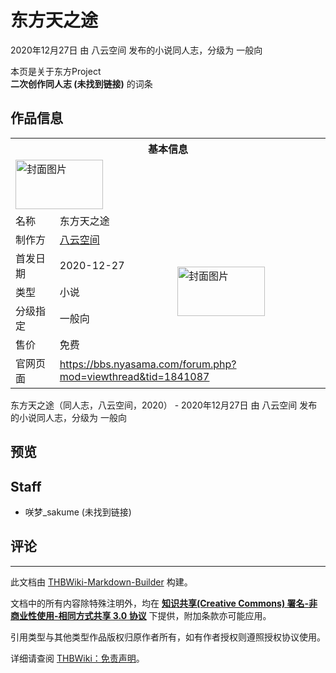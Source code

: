# 东方天之途

<!-- source html: G:\repos\THBWiki-Markdown-Builder\THBWikiMarkdown\Temp\main\e\e1\ns0%3A%E4%B8%9C%E6%96%B9%E5%A4%A9%E4%B9%8B%E9%80%94.html -->

2020年12月27日 由 八云空间  发布的小说同人志，分级为 一般向

本页是关于东方Project  
 **二次创作同人志 (未找到链接)** 的词条
## 作品信息

<table><tbody><tr><th colspan="3">基本信息</th></tr><tr><td class="cover-artwork-mobile" colspan="2"><a href="./文件-东方天之途封面.png.md" class="image" title="封面图片"><img alt="封面图片" src="https://upload.thwiki.cc/thumb/f/f9/%E4%B8%9C%E6%96%B9%E5%A4%A9%E4%B9%8B%E9%80%94%E5%B0%81%E9%9D%A2.png/140px-%E4%B8%9C%E6%96%B9%E5%A4%A9%E4%B9%8B%E9%80%94%E5%B0%81%E9%9D%A2.png" decoding="async" loading="lazy" width="140" height="79" srcset="https://upload.thwiki.cc/thumb/f/f9/%E4%B8%9C%E6%96%B9%E5%A4%A9%E4%B9%8B%E9%80%94%E5%B0%81%E9%9D%A2.png/210px-%E4%B8%9C%E6%96%B9%E5%A4%A9%E4%B9%8B%E9%80%94%E5%B0%81%E9%9D%A2.png 1.5x, https://upload.thwiki.cc/thumb/f/f9/%E4%B8%9C%E6%96%B9%E5%A4%A9%E4%B9%8B%E9%80%94%E5%B0%81%E9%9D%A2.png/280px-%E4%B8%9C%E6%96%B9%E5%A4%A9%E4%B9%8B%E9%80%94%E5%B0%81%E9%9D%A2.png 2x" data-file-width="1281" data-file-height="721"></a></td>
</tr><tr><td class="label">名称</td><td colspan="2"> 东方天之途 </td></tr><tr><td class="label">制作方</td><td><a href="./八云空间.md" title="八云空间">八云空间</a></td><td class="cover-artwork" rowspan="5" style="min-width:140px;"><a href="./文件-东方天之途封面.png.md" class="image" title="封面图片"><img alt="封面图片" src="https://upload.thwiki.cc/thumb/f/f9/%E4%B8%9C%E6%96%B9%E5%A4%A9%E4%B9%8B%E9%80%94%E5%B0%81%E9%9D%A2.png/140px-%E4%B8%9C%E6%96%B9%E5%A4%A9%E4%B9%8B%E9%80%94%E5%B0%81%E9%9D%A2.png" decoding="async" loading="lazy" width="140" height="79" srcset="https://upload.thwiki.cc/thumb/f/f9/%E4%B8%9C%E6%96%B9%E5%A4%A9%E4%B9%8B%E9%80%94%E5%B0%81%E9%9D%A2.png/210px-%E4%B8%9C%E6%96%B9%E5%A4%A9%E4%B9%8B%E9%80%94%E5%B0%81%E9%9D%A2.png 1.5x, https://upload.thwiki.cc/thumb/f/f9/%E4%B8%9C%E6%96%B9%E5%A4%A9%E4%B9%8B%E9%80%94%E5%B0%81%E9%9D%A2.png/280px-%E4%B8%9C%E6%96%B9%E5%A4%A9%E4%B9%8B%E9%80%94%E5%B0%81%E9%9D%A2.png 2x" data-file-width="1281" data-file-height="721"></a></td>
</tr><tr><td class="label">首发日期</td><td>2020-12-27</td></tr><tr><td class="label">类型</td><td>小说</td></tr><tr><td class="label">分级指定</td><td>一般向</td></tr><tr><td class="label">售价</td><td>免费</td></tr>
<tr><td class="label">官网页面</td><td colspan="2"><a rel="nofollow" class="external free" href="https://bbs.nyasama.com/forum.php?mod=viewthread&amp;tid=1841087">https://bbs.nyasama.com/forum.php?mod=viewthread&amp;tid=1841087</a></td></tr></tbody></table>

东方天之途（同人志，八云空间，2020） - 2020年12月27日 由 八云空间  发布的小说同人志，分级为 一般向
## 预览
## Staff
- 咲梦_sakume (未找到链接)

## 评论




---

此文档由 [THBWiki-Markdown-Builder](https://github.com/Delsin-Yu/THBWiki-Markdown-Builder) 构建。

文档中的所有内容除特殊注明外，均在 [**知识共享(Creative Commons) 署名-非商业性使用-相同方式共享 3.0 协议**](https://creativecommons.org/licenses/by-sa/3.0/deed.zh-hans) 下提供，附加条款亦可能应用。

引用类型与其他类型作品版权归原作者所有，如有作者授权则遵照授权协议使用。

详细请查阅 [THBWiki：免责声明](https://thbwiki.cc/THBWiki:%E5%85%8D%E8%B4%A3%E5%A3%B0%E6%98%8E)。

